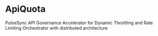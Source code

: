 # ApiQuota
PulseSync API Governance Accelerator for Dynamic Throttling and Rate Limiting Orchestrator with distributed architecture
